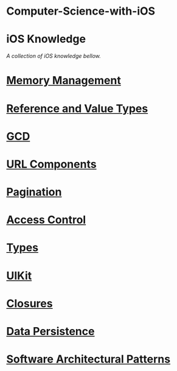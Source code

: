 # Computer-Science-with-iOS


# iOS Knowledge
*A collection of iOS knowledge bellow.*

# [Memory Management](https://github.com/RinniSwift/Computer-Science-with-iOS/blob/main/memoryManagement.md)

# [Reference and Value Types](https://github.com/RinniSwift/Computer-Science-with-iOS/blob/main/referenceAndValueTypes.md)


# [GCD](https://github.com/RinniSwift/Computer-Science-with-iOS/blob/main/gcd.md)

# [URL Components](https://github.com/RinniSwift/Computer-Science-with-iOS/blob/main/urlComponents.md)

# [Pagination](https://github.com/RinniSwift/Computer-Science-with-iOS/blob/main/pagination.md)

# [Access Control](https://github.com/RinniSwift/Computer-Science-with-iOS/blob/main/accessControl.md)

# [Types](https://github.com/RinniSwift/Computer-Science-with-iOS/blob/main/types.md)

# [UIKit](https://github.com/RinniSwift/Computer-Science-with-iOS/blob/main/ui.md)

# [Closures](https://github.com/RinniSwift/Computer-Science-with-iOS/blob/main/closures.md)

# [Data Persistence](https://github.com/RinniSwift/Computer-Science-with-iOS/blob/main/dataPersistence.md)

# [Software Architectural Patterns](https://github.com/RinniSwift/Computer-Science-with-iOS/blob/main/softwareArchitectPatterns.md)
